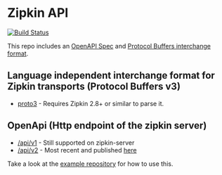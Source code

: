 # Zipkin API

[![Build Status](https://travis-ci.org/openzipkin/zipkin-api.svg?branch=master)](https://travis-ci.org/openzipkin/zipkin-api)

This repo includes an [OpenAPI Spec](./zipkin-api.yaml) and [Protocol Buffers interchange format](./zipkin2.proto).

## Language independent interchange format for Zipkin transports (Protocol Buffers v3)
* [proto3](./zipkin2.proto) - Requires Zipkin 2.8+ or similar to parse it.

## OpenApi (Http endpoint of the zipkin server)
* [/api/v1](./zipkin-api.yaml) - Still supported on zipkin-server
* [/api/v2](./zipkin2-api.yaml) - Most recent and published [here](http://zipkin.io/zipkin-api/#/)

Take a look at the [example repository](https://github.com/openzipkin/zipkin-api-example) for how to use this.
